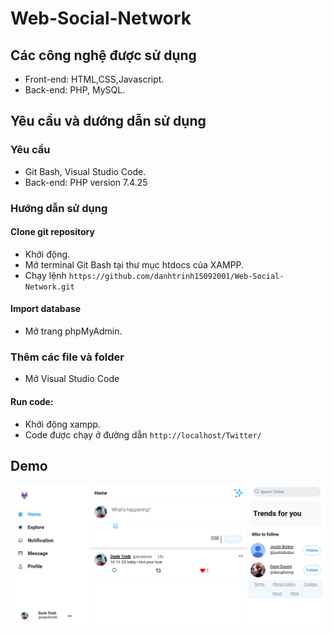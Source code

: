 # Web-Social-Network
## Các công nghệ được sử dụng
  - Front-end: HTML,CSS,Javascript.
  - Back-end: PHP, MySQL.
## Yêu cầu và dướng dẫn sử dụng
### Yêu cầu
  - Git Bash, Visual Studio Code.
  - Back-end: PHP version 7.4.25
### Hướng dẫn sử dụng
#### Clone git repository
  - Khởi động.
  - Mở terminal Git Bash tại thư mục htdocs của XAMPP.
  - Chạy lệnh `https://github.com/danhtrinh15092001/Web-Social-Network.git`
#### Import database
  - Mở trang phpMyAdmin.
### Thêm các file và folder
  - Mở Visual Studio Code
#### Run code:
  - Khởi động xampp.
  - Code được chạy ở đường dẫn `http://localhost/Twitter/`
## Demo
<p align='center'><img src='https://github.com/danhtrinh15092001/Web-Social-Network/blob/c76b704ce5ad2505fd8e3a44bf0435b745f1cfe0/Demo.png'></p>
